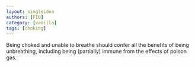 ```yaml
---
layout: singleidea
authors: [FIQ]
category: [vanilla]
tags: [choking]
---
```

Being choked and unable to breathe should confer all the benefits of being unbreathing, including being (partially) immune from the effects of poison gas.
